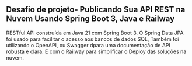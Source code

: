 ## Desafio de projeto- Publicando Sua API REST na Nuvem Usando Spring Boot 3, Java e Railway

RESTful API construída em Java 21 com Spring Boot 3. O Spring Data JPA foi usado para facilitar o acesso aos bancos de dados SQL, Também foi utilizando o OpenAPI, ou Swagger dpara uma documentação de API robusta e clara. E com o Railway para simplificar o Deploy das soluções na nuvem. 